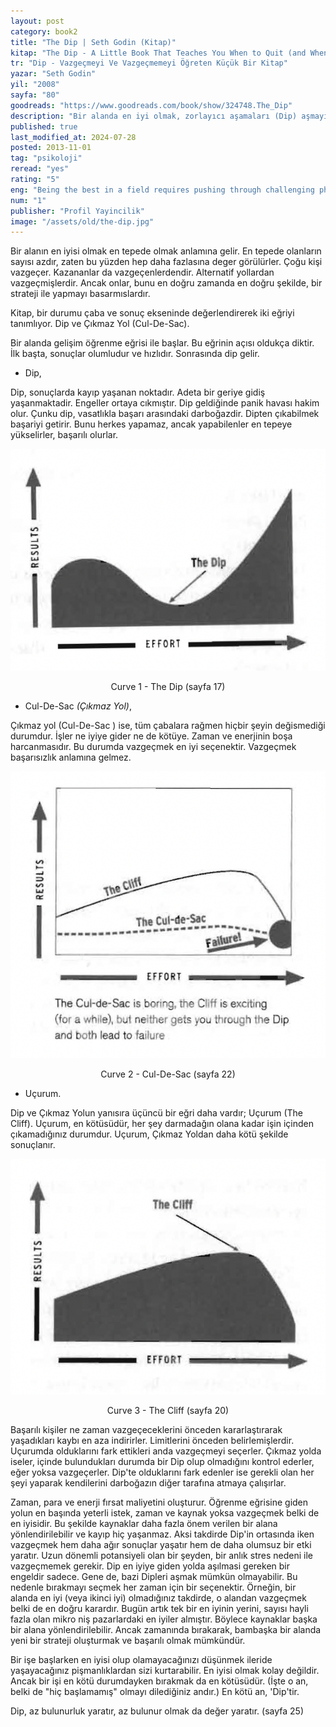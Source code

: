 ```yaml
---
layout: post
category: book2
title: "The Dip | Seth Godin (Kitap)"
kitap: "The Dip - A Little Book That Teaches You When to Quit (and When to Stick)"
tr: "Dip - Vazgeçmeyi Ve Vazgeçmemeyi Öğreten Küçük Bir Kitap"
yazar: "Seth Godin"
yil: "2008"
sayfa: "80"
goodreads: "https://www.goodreads.com/book/show/324748.The_Dip"
description: "Bir alanda en iyi olmak, zorlayıcı aşamaları (Dip) aşmayı, çıkmaz yolları (Cul-De-Sac) stratejik olarak bırakmayı ve kaynakları en iyi şekilde kullanmayı gerektirir. Bazen vazgeçmek en akıllıca karardır ve zamanlama stratejik açıdan önemlidir."
published: true
last_modified_at: 2024-07-28
posted: 2013-11-01
tag: "psikoloji"
reread: "yes"
rating: "5"
eng: "Being the best in a field requires pushing through challenging phases (the Dip - a temporary setback that can be overcome with persistence), strategically quitting dead ends (the Cul-De-Sac), and wisely allocating resources to maximize value and success."
num: "1"
publisher: "Profil Yayincilik"
image: "/assets/old/the-dip.jpg"
---
```


Bir alanın en iyisi olmak en tepede olmak anlamına gelir. En tepede olanların sayısı azdır, zaten bu yüzden hep daha fazlasına deger görülürler. Çoğu kişi vazgeçer. Kazananlar da vazgeçenlerdendir. Alternatif yollardan vazgeçmişlerdir. Ancak onlar, bunu en doğru zamanda en doğru şekilde, bir strateji ile yapmayı basarmıslardır.

Kitap, bir durumu çaba ve sonuç ekseninde değerlendirerek iki eğriyi tanımlıyor. Dip ve Çıkmaz Yol (Cul-De-Sac).

Bir alanda gelişim öğrenme eğrisi ile başlar. Bu eğrinin açısı oldukça diktir. İlk başta, sonuçlar olumludur ve hızlıdır. Sonrasında dip gelir.

- Dip,

Dip, sonuçlarda kayıp yaşanan noktadır. Adeta bir geriye gidiş yaşanmaktadir. Engeller ortaya cıkmıştır. Dip geldiğinde panik havası hakim olur. Çunku dip, vasatlıkla başarı arasındaki darboğazdir. Dipten çıkabilmek başariyi getirir. Bunu herkes yapamaz, ancak yapabilenler en tepeye yükselirler, başarılı olurlar.

![the dip - sayfa 17](/assets/graph/2013-11-01/curve-1-the-dip.jpg)

<center>Curve 1 - The Dip (sayfa 17)</center>

- Cul-De-Sac _(Çıkmaz Yol)_,

Çıkmaz yol (Cul-De-Sac ) ise, tüm çabalara rağmen hiçbir şeyin değismediği durumdur. İşler ne iyiye gider ne de kötüye. Zaman ve enerjinin boşa harcanmasıdır. Bu durumda vazgeçmek en iyi seçenektir. Vazgeçmek başarısızlık anlamına gelmez.

![cul-de-sac - sayfa 22](/assets/graph/2013-11-01/curve-2-the-cul-de-sac.jpg)

<center>Curve 2 - Cul-De-Sac (sayfa 22)</center>

- Uçurum.

Dip ve Çıkmaz Yolun yanısıra üçüncü bir eğri daha vardır; Uçurum (The Cliff). Uçurum, en kötüsüdür, her şey darmadağın olana kadar işin içinden çıkamadığınız durumdur. Uçurum, Çıkmaz Yoldan daha kötü şekilde sonuçlanır.

![the cliff - sayfa 20](/assets/graph/2013-11-01/curve-3-the-cliff.jpg)

<center>Curve 3 - The Cliff (sayfa 20)</center>

Başarılı kişiler ne zaman vazgeçeceklerini önceden kararlaştırarak yaşadıkları kaybı en aza indirirler. Limitlerini önceden belirlemişlerdir. Uçurumda olduklarını fark ettikleri anda vazgeçmeyi seçerler. Çıkmaz yolda iseler, içinde bulundukları durumda bir Dip olup olmadığını kontrol ederler, eğer yoksa vazgeçerler. Dip'te olduklarını fark edenler ise gerekli olan her şeyi yaparak kendilerini darboğazın diğer tarafına atmaya çalışırlar.

Zaman, para ve enerji fırsat maliyetini oluşturur. Öğrenme eğrisine giden yolun en başında yeterli istek, zaman ve kaynak yoksa vazgeçmek belki de en iyisidir. Bu şekilde kaynaklar daha fazla önem verilen bir alana yönlendirilebilir ve kayıp hiç yaşanmaz. Aksi takdirde Dip'in ortasında iken vazgeçmek hem daha ağır sonuçlar yaşatır hem de daha olumsuz bir etki yaratır. Uzun dönemli potansiyeli olan bir şeyden, bir anlık stres nedeni ile vazgeçmemek gerekir. Dip en iyiye giden yolda aşılmasi gereken bir engeldir sadece. Gene de, bazi Dipleri aşmak mümkün olmayabilir. Bu nedenle bırakmayı seçmek her zaman için bir seçenektir. Örneğin, bir alanda en iyi (veya ikinci iyi) olmadığınız takdirde, o alandan vazgeçmek belki de en doğru karardır. Bugün artık tek bir en iyinin yerini, sayısı hayli fazla olan mikro niş pazarlardaki en iyiler almıştır. Böylece kaynaklar başka bir alana yönlendirilebilir. Ancak zamanında bırakarak, bambaşka bir alanda yeni bir strateji oluşturmak ve başarılı olmak mümkündür.

Bir işe başlarken en iyisi olup olamayacağınızı düşünmek ileride yaşayacağınız pişmanlıklardan sizi kurtarabilir. En iyisi olmak kolay değildir. Ancak bir işi en kötü durumdayken bırakmak da en kötüsüdür. (İşte o an, belki de "hiç başlamamış" olmayı dilediğiniz andır.) En kötü an, 'Dip'tir.

Dip, az bulunurluk yaratır, az bulunur olmak da değer yaratır. (sayfa 25)
